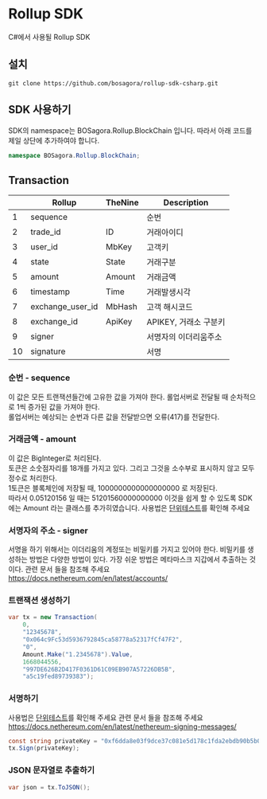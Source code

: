 # Rollup SDK

C#에서 사용될 Rollup SDK


## 설치

```shell
git clone https://github.com/bosagora/rollup-sdk-csharp.git
```

## SDK 사용하기
SDK의 namespace는 BOSagora.Rollup.BlockChain 입니다. 
따라서 아래 코드를 제일 상단에 추가하여야 합니다.

```csharp
namespace BOSagora.Rollup.BlockChain;
```

## Transaction

|     | Rollup           | TheNine | Description     |
|-----|------------------|---------|-----------------|
| 1   | sequence         |         | 순번              |
| 2   | trade_id         | ID      | 거래아이디           |
| 3   | user_id          | MbKey   | 고객키             |
| 4   | state            | State   | 거래구분            |
| 5   | amount           | Amount  | 거래금액            |
| 6   | timestamp        | Time    | 거래발생시각          |
| 7   | exchange_user_id | MbHash  | 고객 해시코드         |
| 8   | exchange_id      | ApiKey  | APIKEY, 거래소 구분키 |
| 9   | signer           |         | 서명자의 이더리움주소    |
| 10  | signature        |         | 서명              |

### 순번 - sequence
이 값은 모든 트랜잭션들간에 고유한 값을 가져야 한다. 롤업서버로 전달될 때 순차적으로 1씩 증가된 값을 가져야 한다.  
롤업서버는 예상되는 순번과 다른 값을 전달받으면 오류(417)를 전달한다.


### 거래금액 - amount
이 값은 BigInteger로 처리된다.  
토큰은 소숫점자리를 18개를 가지고 있다. 그리고 그것을 소수부로 표시하지 않고 모두 정수로 처리한다.  
1토큰은 블록체인에 저장될 때, 1000000000000000000 로 저장된다.  
따라서 0.05120156 일 때는 51201560000000000 
이것을 쉽게 할 수 있도록 SDK에는 Amount 라는 클래스를 추가히였습니다. 사용법은 [단위테스트](RollupSDKTest/UnitTest1.cs)를 확인해 주세요


### 서명자의 주소 - signer
서명을 하기 위해서는 이더리움의 계정또는 비밀키를 가지고 있어야 한다.
비밀키를 생성하는 방법은 다양한 방법이 있다. 가장 쉬운 방법은 메타마스크 지갑에서 추출하는 것이다.
관련 문서 들을 참조해 주세요
https://docs.nethereum.com/en/latest/accounts/

### 트랜잭션 생성하기

```csharp
var tx = new Transaction(
    0,
    "12345678",
    "0x064c9Fc53d5936792845ca58778a52317fCf47F2",
    "0",
    Amount.Make("1.2345678").Value,
    1668044556,
    "997DE626B2D417F0361D61C09EB907A57226DB5B",
    "a5c19fed89739383");
```

### 서명하기
사용법은 [단위테스트](RollupSDKTest/UnitTest1.cs)를 확인해 주세요
관련 문서 들을 참조해 주세요
https://docs.nethereum.com/en/latest/nethereum-signing-messages/

```csharp
const string privateKey = "0xf6dda8e03f9dce37c081e5d178c1fda2ebdb90b5b099de1a555a658270d8c47d";
tx.Sign(privateKey);
```

### JSON 문자열로 추출하기

```csharp
var json = tx.ToJSON();
```
